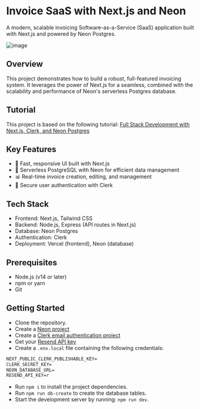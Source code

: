 # Invoice SaaS with Next.js and Neon

A modern, scalable invoicing Software-as-a-Service (SaaS) application built with Next.js and powered by Neon Postgres.

![image](https://github.com/user-attachments/assets/4b68fdb4-75b7-4638-99e1-c3e01cae807d)

## Overview

This project demonstrates how to build a robust, full-featured invoicing system. It leverages the power of Next.js for a seamless, combined with the scalability and performance of Neon's serverless Postgres database.

## Tutorial

This project is based on the following tutorial:
[Full Stack Development with Next.js, Clerk, and Neon Postgres](https://www.freecodecamp.org/news/build-an-invoice-saas-app-with-next-js-and-neon-postgres/)

## Key Features

- 🚀 Fast, responsive UI built with Next.js
- 💾 Serverless PostgreSQL with Neon for efficient data management
- 📊 Real-time invoice creation, editing, and management
- 🔐 Secure user authentication with Clerk

## Tech Stack

- Frontend: Next.js, Tailwind CSS
- Backend: Node.js, Express (API routes in Next.js)
- Database: Neon Postgres
- Authentication: Clerk
- Deployment: Vercel (frontend), Neon (database)

## Prerequisites

- Node.js (v14 or later)
- npm or yarn
- Git

## Getting Started

- Clone the repository.
- Create a [Neon project](https://neon.tech/docs/introduction)
- Create a [Clerk email authentication project](https://clerk.com/)
- Get your [Resend API key](https://resend.com/)
- Create a `.env.local` file containing the following credentials:

```txt
NEXT_PUBLIC_CLERK_PUBLISHABLE_KEY=
CLERK_SECRET_KEY=
NEON_DATABASE_URL=
RESEND_API_KEY=r
```

- Run `npm i` to install the project dependencies.
- Run `npm run db-create` to create the database tables.
- Start the development server by running: `npm run dev`.
